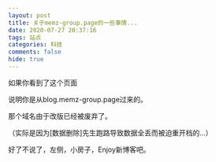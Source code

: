 ```yaml
---
layout: post
title: 关于memz-group.page的一些事情...
date: 2020-07-27 20:37:16
tags: 站点
categories: 科技
comments: false
hide: true
---
```


如果你看到了这个页面

说明你是从blog.memz-group.page过来的。

那个域名由于改版已经被废弃了。

（实际是因为[数据删除]先生跑路导致数据全丢而被迫重开档的...）

好了不说了，左侧，小房子，Enjoy新博客吧。